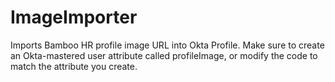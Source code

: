 # ImageImporter
Imports Bamboo HR profile image URL into Okta Profile. Make sure to create an Okta-mastered user attribute called profileImage, or modify the code to match the attribute you create. 
